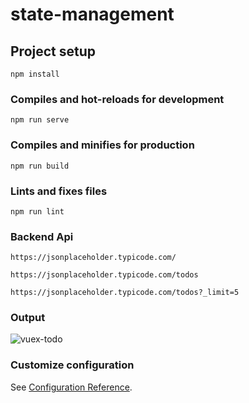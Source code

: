 # state-management

## Project setup
```
npm install
```

### Compiles and hot-reloads for development
```
npm run serve
```

### Compiles and minifies for production
```
npm run build
```

### Lints and fixes files
```
npm run lint
```
### Backend Api
```
https://jsonplaceholder.typicode.com/
```

```
https://jsonplaceholder.typicode.com/todos
```

```
https://jsonplaceholder.typicode.com/todos?_limit=5
```
### Output
![vuex-todo](https://user-images.githubusercontent.com/39440175/105184333-6fbff480-5b59-11eb-819a-f7e5feb39094.PNG)



### Customize configuration
See [Configuration Reference](https://cli.vuejs.org/config/).
